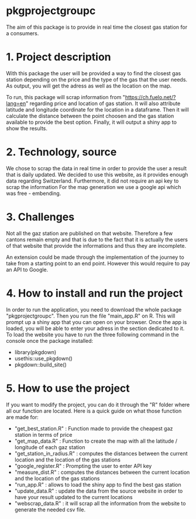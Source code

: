 # pkgprojectgroupc

The aim of this package is to provide in real time the closest gas station for a consumers.

# 1. Project description

With this package the user will be provided a way to find the closest gas station depending on the price and the type of the gas that the user needs.
As output, you will get the adress as well as the location on the map. 

To run, this package will scrap information from "https://ch.fuelo.net/?lang=en" regarding price and location of gas station.
It will also attribute latitude and longitude coordinate for the location in a dataframe. 
Then it will calculate the distance between the point choosen and the gas station available to provide the best option.
Finally, it will output a shiny app to show the results.

# 2. Technology, source

We chose to scrap the data in real time in order to provide the user a result that is daily updated. 
We decided to use this website, as it provides enough data regarding Switzerland. Furthermore, it did not require an api key to scrap the information
For the map generation we use a google api which was free - embending.

# 3. Challenges

Not all the gaz station are published on that website. 
Therefore a few cantons remain empty and that is due to the fact that it is actually the users of that website that provide the informations and thus they are incomplete.

An extension could be made through the implementation of the journey to take from a starting point to an end point. However this would require to pay an API to Google.

# 4. How to install and run the project

In order to run the application, you need to download the whole package "pkgprojectgroupc". 
Then you run the file "main_app.R" on R. This will prompt up a shiny app that you can open on your browser. 
Once the app is loaded, you will be able to enter your adress in the section dedicated to it.
To load the website you have to run the three following command in the console once the package installed:
- library(pkgdown)
- usethis::use_pkgdown()
- pkgdown::build_site()

# 5. How to use the project

If you want to modify the project, you can do it through the "R" folder where all our function are located. 
Here is a quick guide on what those function are made for:
- "get_best_station.R" : Function made to provide the cheapest gaz station in terms of price
- "get_map_data.R" : Function to create the  map with all the latitude / longitude of each gaz station
- "get_station_in_radius.R" : computes the distances between the current location and the location of the gas stations
- "google_register.R" : Prompting the user to enter API key
- "measure_dist.R" : computes the distances between the current location and the location of the gas stations
- "run_app.R" : allows to load the shiny app to find the best gas station
- "update_data.R" : update the data from the source website in order to have your result updated to the current locations
- "webscrap_data.R" : it will scrap all the information from the website to generate the needed csv file.


